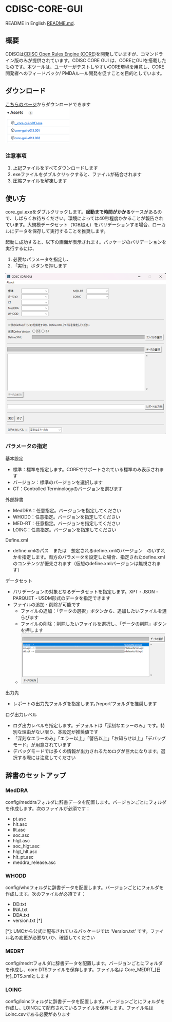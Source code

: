 # CDISC-CORE-GUI

README in English [README.md](https://github.com/HajimeShimizu/CDISC-CORE-GUI/blob/main/README.md).

## 概要
CDISCは[CDISC Open Rules Engine (CORE)](https://github.com/cdisc-org/cdisc-rules-engine)を開発していますが、コマンドライン版のみが提供されています。CDISC CORE GUI は、COREにGUIを搭載したものです。本ツールは、ユーザーがテストしやすいCORE環境を用意し、CORE開発者へのフィードバック/
PMDAルール開発を促すことを目的としています。

## ダウンロード
[こちらのページ](https://github.com/HajimeShimizu/CDISC-CORE-GUI/releases)からダウンロードできます\
<img width="200" alt="GUI image" src="files.png">

### 注意事項
1. 上記ファイルをすべてダウンロードします
2. exeファイルをダブルクリックすると、ファイルが結合されます
3. 圧縮ファイルを解凍します

## 使い方
core_gui.exeをダブルクリックします。**起動まで時間がかかる**ケースがあるので、しばらくお待ちください。環境によっては40秒程度かかることが報告されています。大規模データセット（1GB超え）をバリデーションする場合、ローカルにデータを保存して実行することを推奨します。

起動に成功すると、以下の画面が表示されます。パッケージのバリデーションを実行するには、
1. 必要なパラメータを指定し、
2. 「実行」ボタンを押します

<img width="500" alt="GUI image" src="gui_image.png">

### パラメータの指定
基本設定
- 標準：標準を指定します。COREでサポートされている標準のみ表示されます
- バージョン：標準のバージョンを選択します
- CT：Controlled Terminologyのバージョンを選びます

外部辞書
- MedDRA：任意指定。バージョンを指定してください
- WHODD：任意指定。バージョンを指定してください
- MED-RT：任意指定。バージョンを指定してください
- LOINC：任意指定。バージョンを指定してください

Define.xml
- define.xmlのパス　または　想定されるdefine.xmlのバージョン　のいずれかを指定します。両方のパラメータを設定した場合、指定されたdefine.xmlのコンテンツが優先されます（仮想のdefine.xmlバージョンは無視されます）

データセット
- バリデーションの対象となるデータセットを指定します。XPT・JSON・PARQUET・USDM形式のデータを指定できます
- ファイルの追加・削除が可能です
  - ファイルの追加：「データの選択」ボタンから、追加したいファイルを選らびます
  - ファイルの削除：削除したいファイルを選択し、「データの削除」ボタンを押します
  - <img width="450" alt="GUI delete" src="gui_delete.png">

出力先
- レポートの出力先フォルダを指定します。’/report’フォルダを推奨します

ログ出力レベル
- ログ出力レベルを指定します。デフォルトは「深刻なエラーのみ」です。特別な理由がない限り、本設定が推奨値です
- 「深刻なエラーのみ」「エラー以上」「警告以上」「お知らせ以上」「デバッグモード」が用意されています
- デバッグモードでは多くの情報が出力されるためログが巨大になります。選択する際には注意してください

## 辞書のセットアップ
### MedDRA
config/meddraフォルダに辞書データを配置します。バージョンごとにフォルダを作成します。次のファイルが必須です：
- pt.asc
- hlt.asc
- llt.asc
- soc.asc
- hlgt.asc
- soc_hlgt.asc
- hlgt_hlt.asc
- hlt_pt.asc
- meddra_release.asc

### WHODD
config/whoフォルダに辞書データを配置します。バージョンごとにフォルダを作成します。次のファイルが必須です：
- DD.txt
- INA.txt
- DDA.txt
- version.txt [*]

[*]: UMCから公式に配布されているパッケージでは 'Version.txt' です。ファイル名の変更が必要ないか、確認してください

### MEDRT
config/medrtフォルダに辞書データを配置します。バージョンごとにフォルダを作成し、core DTSファイルを保存します。ファイル名は Core_MEDRT_[日付]_DTS.xmlとします

### LOINC
config/loincフォルダに辞書データを配置します。バージョンごとにフォルダを作成し、LOINCにて配布されているファイルを保存します。ファイル名は Loinc.csvである必要があります
